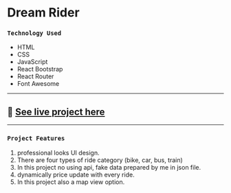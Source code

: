 # Dream Rider

### `Technology Used`
- HTML
- CSS
- JavaScript
- React Bootstrap
- React Router
- Font Awesome
---

## :link: [See live project here](https://dream-rider-info.web.app/)

---
### `Project Features`
1. professional looks UI design.
2. There are four types of ride category (bike, car, bus, train)
3. In this project no using api, fake data prepared by me in json file.
4. dynamically price update with every ride.
5. In this project also a map view option.